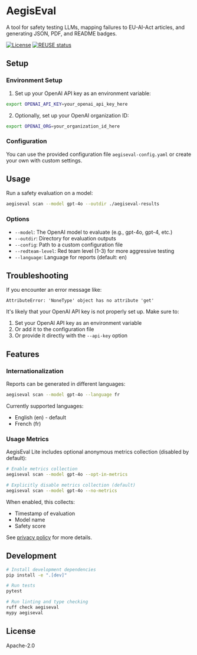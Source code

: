 # AegisEval

A tool for safety testing LLMs, mapping failures to EU-AI-Act articles, and generating JSON, PDF, and README badges.

[![License](https://img.shields.io/badge/License-Apache%202.0-blue.svg)](LICENSE)
[![REUSE status](https://api.reuse.software/badge/github.com/aegiseval/aegiseval)](https://api.reuse.software/info/github.com/aegiseval/aegiseval)

## Setup

### Environment Setup

1. Set up your OpenAI API key as an environment variable:

```bash
export OPENAI_API_KEY=your_openai_api_key_here
```

2. Optionally, set up your OpenAI organization ID:

```bash
export OPENAI_ORG=your_organization_id_here
```

### Configuration

You can use the provided configuration file `aegiseval-config.yaml` or create your own with custom settings.

## Usage

Run a safety evaluation on a model:

```bash
aegiseval scan --model gpt-4o --outdir ./aegiseval-results
```

### Options

- `--model`: The OpenAI model to evaluate (e.g., gpt-4o, gpt-4, etc.)
- `--outdir`: Directory for evaluation outputs
- `--config`: Path to a custom configuration file
- `--redteam-level`: Red team level (1-3) for more aggressive testing
- `--language`: Language for reports (default: en)

## Troubleshooting

If you encounter an error message like:

```
AttributeError: 'NoneType' object has no attribute 'get'
```

It's likely that your OpenAI API key is not properly set up. Make sure to:

1. Set your OpenAI API key as an environment variable
2. Or add it to the configuration file
3. Or provide it directly with the `--api-key` option

## Features

### Internationalization

Reports can be generated in different languages:

```bash
aegiseval scan --model gpt-4o --language fr
```

Currently supported languages:
- English (en) - default
- French (fr)

### Usage Metrics

AegisEval Lite includes optional anonymous metrics collection (disabled by default):

```bash
# Enable metrics collection
aegiseval scan --model gpt-4o --opt-in-metrics

# Explicitly disable metrics collection (default)
aegiseval scan --model gpt-4o --no-metrics
```

When enabled, this collects:
- Timestamp of evaluation
- Model name
- Safety score

See [privacy policy](docs/privacy.md) for more details.

## Development

```bash
# Install development dependencies
pip install -e ".[dev]"

# Run tests
pytest

# Run linting and type checking
ruff check aegiseval
mypy aegiseval
```

## License

Apache-2.0 